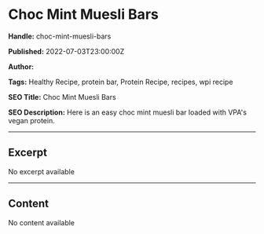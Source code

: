 # Choc Mint Muesli Bars

**Handle:** choc-mint-muesli-bars

**Published:** 2022-07-03T23:00:00Z

**Author:**  

**Tags:** Healthy Recipe, protein bar, Protein Recipe, recipes, wpi recipe

**SEO Title:** Choc Mint Muesli Bars

**SEO Description:** Here is an easy choc mint muesli bar loaded with VPA's vegan protein.

---

## Excerpt

No excerpt available

---

## Content

No content available

